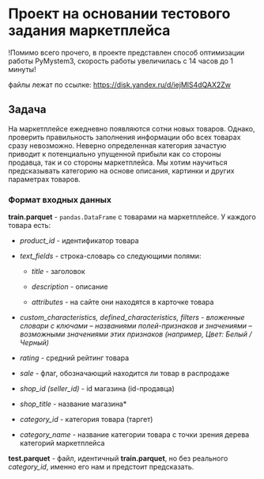 # Проект на основании тестового задания маркетплейса

!Помимо всего прочего, в проекте представлен способ оптимизации работы  PyMystem3, скорость работы увеличилась с 14 часов до 1 минуты!

файлы лежат по ссылке: https://disk.yandex.ru/d/iejMlS4dQAX2Zw

## **Задача**

На маркетплейсе ежедневно появляются сотни новых товаров. Однако, проверить правильность заполнения информации обо всех товарах сразу невозможно. Неверно определенная категория зачастую приводит к потенциально упущенной прибыли как со стороны продавца, так и со стороны маркетплейса. Мы хотим научиться предсказывать категорию на основе описания, картинки и других параметрах товаров.

### **Формат входных данных**

**train.parquet** - `pandas.DataFrame` с товарами на маркетплейсе. У каждого товара есть:

- *product_id* - идентификатор товара

- *text_fields* - строка-словарь со следующими полями:

	- *title* - заголовок

	- *description* - описание

	- *attributes* - на сайте они находятся в карточке товара

- *custom_characteristics, defined_characteristics, filters - вложенные словари с ключами – названиями полей-признаков и значениями – возможными значениями этих признаков (например, Цвет: Белый / Черный)*

- *rating* - средний рейтинг товара

- *sale* - флаг, обозначающий находится ли товар в распродаже

- *shop_id (seller_id)* - id магазина (id-продавца)

- *shop_title* - название магазина*

- *category_id* - категория товара (таргет)

- *category_name* - название категории товара с точки зрения дерева категорий маркетплейса


**test.parquet** - файл, идентичный **train.parquet**, но без реального *category_id*, именно его нам и предстоит предсказать.